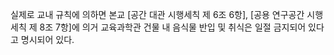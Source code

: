 ﻿실제로 교내 규칙에 의하면 본교 [공간 대관 시행세칙 제 6조 6항], [공용 연구공간 시행세칙 제 8조 7항]에 의거 교육과학관 건물 내 음식물 반입 및 취식은 일절 금지되어 있다고 명시되어 있다.
